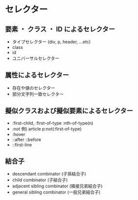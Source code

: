 # セレクター

## 要素 ・ クラス ・ ID によるセレクター

- タイプセレクター (div, p, header, ...etc)
- class
- id
- ユニバーサルセレクター

## 属性によるセレクター

- 存在や値のセレクター
- 部分文字列一致セレクター

## 擬似クラスおよび擬似要素によるセレクター

- :first-child, :first-of-type :nth-of-type(n)
- :not 例) article p:not(:first-of-type)
- :hover
- ::after ::before
- ::first-line

## 結合子

- descendant combinator (子孫結合子)
- child combinator (子結合子)
- adjacent sibling combinator (隣接兄弟結合子)
- general sibling combinator (一般兄弟結合子)
